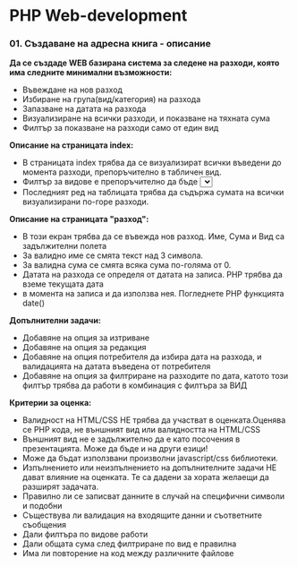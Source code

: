 # PHP Web-development

### 01. Създаване на адресна книга - описание

**Да се създаде WEB базирана система за следене на разходи, която има следните минимални възможности:**

* Въвеждане на нов разход
* Избиране на група(вид/категория) на разхода
* Запазване на датата на разхода
* Визуализиране на всички разходи, и показване на тяхната сума
* Филтър за показване на разходи само от един вид

**Описание на страницата index:**
* В страницата index трябва да се визуализират всички въведени до момента разходи, препоръчително в табличен вид.
* Филтър за видове е препоръчително да бъде <select> с всички възможни видове плюс опцията “Всички”. Ако е избран определен вид ще трябва да се визуализират САМО разходите от избраният вид.
* Последният ред на таблицата трябва да съдържа сумата на всички визуализирани по-горе разходи.

**Описание на страницата "разход":**
* В този екран трябва да се въвежда нов разход. Име, Сума и Вид са задължителни полета
* За валидно име се смята текст над 3 символа.
* За валидна сума се смята всяка сума по-голяма от 0.
* Датата на разхода се определя от датата на записа. PHP трябва да вземе текущата дата
* в момента на записа и да използва нея. Погледнете PHP функцията date()

**Допълнителни задачи:**
* Добавяне на опция за изтриване
* Добавяне на опция за редакция
* Добавяне на опция потребителя да избира дата на разхода, и валидацията на датата въведена от потребителя
* Добавяне на опция за филтриране на разходите по дата, катото този филтър трябва да работи в комбинация с филтъра за ВИД

**Критерии за оценка:**
* Валидност на HTML/CSS НЕ трябва да участват в оценката.Оценява се PHP кода, не външният вид или валидността на HTML/CSS
* Външният вид не е задължително да е като посочения в презентацията. Може да бъде и на други езици!
* Може да бъдат използвани произволни javascript/css библиотеки.
* Изпълнението или неизпълнението на допълнителните задачи НЕ дават влияние на оценката. Те са дадени за хората желаещи да разширят задачата.
* Правилно ли се записват данните в случай на специфични символи и подобни
* Съществува ли валидация на входящите данни и съответните съобщения
* Дали филтъра по видове работи
* Дали общата сума след филтриране по вид е правилна
* Има ли повторение на код между различните файлове
